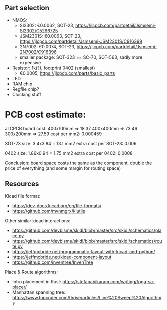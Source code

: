 ## Part selection

* NMOS:
    * SI2302: €0.0062, SOT-23, https://jlcpcb.com/partdetail/Jsmsemi-SI2302/C5296725
    * JSM2301S: €0.0063, SOT-23, https://jlcpcb.com/partdetail/Jsmsemi-JSM2301S/C916399
    * 2N7002: €0.0074, SOT-23, https://jlcpcb.com/partdetail/Jsmsemi-2N7002/C916396
    * smaller package: SOT-323 == SC-70, SOT-563, sadly more expensive
* Resistor: 1k(?), footprint 0402 (smallest)
    * €0.0005, https://jlcpcb.com/parts/basic_parts
* LED
* RAM chip
* Regfile chip?
* Clocking stuff

# PCB cost estimate:

JLCPCB board cost:
400x100mm => 18.37
400x400mm => 73.46
300x200mm => 27.59
cost per mm2: 0.000459

SOT-23 size: 3.4x3.84 = 13.1 mm2
extra cost per SOT-23: 0.006

0402 size: 1.86x0.94 = 1.75 mm2
extra cost per 0402: 0.0008

Conclusion: board space costs the same as the component, double the price of everything (and some margin for routing space)

## Resources

Kicad file format:

* https://dev-docs.kicad.org/en/file-formats/
* https://github.com/mvnmgrx/kiutils

Other similar kicad interactions:

* https://github.com/devbisme/skidl/blob/master/src/skidl/schematics/place.py
* https://github.com/devbisme/skidl/blob/master/src/skidl/schematics/route.py
* https://jeffmcbride.net/programmatic-layout-with-kicad-and-python/
* https://jeffmcbride.net/kicad-component-layout
* https://github.com/inventree/InvenTree


Place & Route algorithms:

* Intro placement in Rust: https://stefanabikaram.com/writing/fpga-sa-placer/
* Manhattan spanning tree: https://www.topcoder.com/thrive/articles/Line%20Sweep%20Algorithms